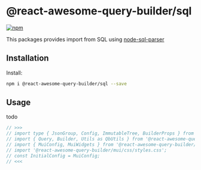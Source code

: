 # @react-awesome-query-builder/sql

[![npm](https://img.shields.io/npm/v/@react-awesome-query-builder/sql.svg)](https://www.npmjs.com/package/@react-awesome-query-builder/sql)

This packages provides import from SQL using [node-sql-parser](https://www.npmjs.com/package/node-sql-parser)

## Installation

Install:

```sh
npm i @react-awesome-query-builder/sql --save
```

## Usage

todo

```js
// >>>
// import type { JsonGroup, Config, ImmutableTree, BuilderProps } from '@react-awesome-query-builder/mui'; // for TS example
// import { Query, Builder, Utils as QbUtils } from '@react-awesome-query-builder/mui';
// import { MuiConfig, MuiWidgets } from '@react-awesome-query-builder/mui';
// import '@react-awesome-query-builder/mui/css/styles.css';
// const InitialConfig = MuiConfig;
// <<<
```
